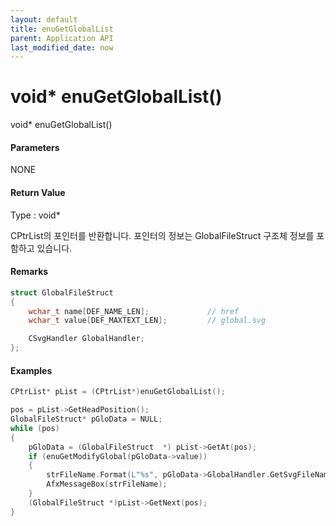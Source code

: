 ```yaml
---
layout: default
title: enuGetGlobalList
parent: Application API
last_modified_date: now
---
```

# void\* enuGetGlobalList\(\)

void\* enuGetGlobalList\(\)

#### Parameters

NONE

#### Return Value

Type : void\*

CPtrList의 포인터를 반환합니다. 포인터의 정보는 GlobalFileStruct 구조체 정보를 포함하고 있습니다.

#### Remarks

```cpp
struct GlobalFileStruct
{
	wchar_t name[DEF_NAME_LEN];				// href
	wchar_t value[DEF_MAXTEXT_LEN];			// global.svg

	CSvgHandler GlobalHandler;
};
```

#### Examples

```cpp
CPtrList* pList = (CPtrList*)enuGetGlobalList();

pos = pList->GetHeadPosition();
GlobalFileStruct* pGloData = NULL;
while (pos)
{
	pGloData = (GlobalFileStruct  *) pList->GetAt(pos);
	if (enuGetModifyGlobal(pGloData->value))
	{
		strFileName.Format(L"%s", pGloData->GlobalHandler.GetSvgFileName());		
		AfxMessageBox(strFileName);
	}
	(GlobalFileStruct *)pList->GetNext(pos);			
}
```



